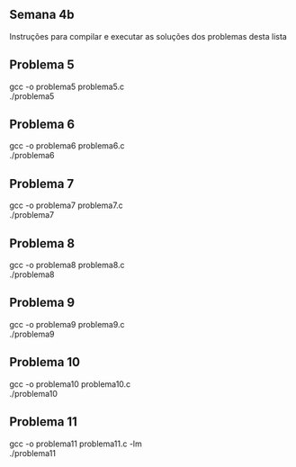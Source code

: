 ## Semana 4b

Instruções para compilar e executar as soluções dos problemas desta lista

## Problema 5
gcc -o problema5 problema5.c  
./problema5

## Problema 6
gcc -o problema6 problema6.c  
./problema6

## Problema 7
gcc -o problema7 problema7.c  
./problema7

## Problema 8
gcc -o problema8 problema8.c  
./problema8

## Problema 9
gcc -o problema9 problema9.c  
./problema9

## Problema 10
gcc -o problema10 problema10.c  
./problema10

## Problema 11
gcc -o problema11 problema11.c -lm  
./problema11